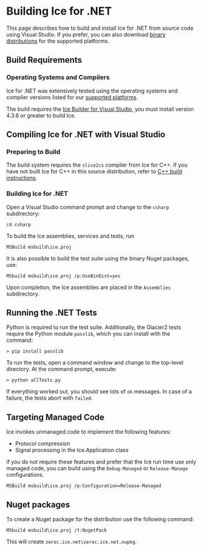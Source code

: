 # Building Ice for .NET

This page describes how to build and install Ice for .NET from source code using
Visual Studio. If you prefer, you can also download [binary distributions][1]
for the supported platforms.

## Build Requirements

### Operating Systems and Compilers

Ice for .NET was extensively tested using the operating systems and compiler
versions listed for our [supported platforms][2].

The build requires the [Ice Builder for Visual Studio][3], you must install
version 4.3.6 or greater to build Ice.

## Compiling Ice for .NET with Visual Studio

### Preparing to Build

The build system requires the `slice2cs` compiler from Ice for C++. If you have
not built Ice for C++ in this source distribution, refer to [C++ build instructions](../cpp/BuildInstructionsWindows.md).

### Building Ice for .NET

Open a Visual Studio command prompt and change to the `csharp` subdirectory:

    cd csharp

To build the Ice assemblies, services and tests, run

    MSBuild msbuild\ice.proj

It is also possible to build the test suite using the binary Nuget packages, use:

    MSbuild msbuild\ice.proj /p:UseBinDist=yes

Upon completion, the Ice assemblies are placed in the `Assemblies` subdirectory.

## Running the .NET Tests

Python is required to run the test suite. Additionally, the Glacier2 tests
require the Python module `passlib`, which you can install with the command:

    > pip install passlib

To run the tests, open a command window and change to the top-level directory.
At the command prompt, execute:

    > python allTests.py

If everything worked out, you should see lots of `ok` messages. In case of a
failure, the tests abort with `failed`.

## Targeting Managed Code

Ice invokes unmanaged code to implement the following features:

- Protocol compression
- Signal processing in the Ice.Application class

if you do not require these features and prefer that the Ice run time use only 
managed code, you can build using the `Debug-Managed` or `Release-Manage` 
configurations.

    MSBuild msbuild\ice.proj /p:Configuration=Release-Managed

## Nuget packages

To create a Nuget package for the distribution use the following command:

    MSbuild msbuild\ice.proj /t:NugetPack

This will create `zeroc.ice.net\zeroc.ice.net.nupkg`.

[1]: https://zeroc.com/download.html
[2]: https://doc.zeroc.com/display/Ice37/Supported+Platforms+for+Ice+3.7.0
[3]: https://github.com/zeroc-ice/ice-builder-visualstudio
